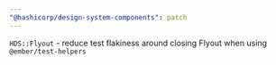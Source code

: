 ```yaml
---
"@hashicorp/design-system-components": patch
---
```


`HDS::Flyout` - reduce test flakiness around closing Flyout when using `@ember/test-helpers`
